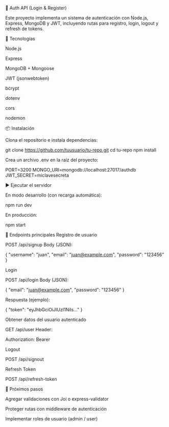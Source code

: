 🔐 Auth API (Login & Register)

Este proyecto implementa un sistema de autenticación con Node.js, Express, MongoDB y JWT, incluyendo rutas para registro, login, logout y refresh de tokens.

🚀 Tecnologías

Node.js

Express

MongoDB + Mongoose

JWT (jsonwebtoken)

bcrypt

dotenv

cors

nodemon

📦 Instalación

Clona el repositorio e instala dependencias:

git clone https://github.com/tuusuario/tu-repo.git
cd tu-repo
npm install


Crea un archivo .env en la raíz del proyecto:

PORT=3200
MONGO_URI=mongodb://localhost:27017/authdb
JWT_SECRET=miclavesecreta

▶️ Ejecutar el servidor

En modo desarrollo (con recarga automática):

npm run dev


En producción:

npm start

📌 Endpoints principales
Registro de usuario

POST /api/signup
Body (JSON):

{
  "username": "juan",
  "email": "juan@example.com",
  "password": "123456"
}

Login

POST /api/login
Body (JSON):

{
  "email": "juan@example.com",
  "password": "123456"
}


Respuesta (ejemplo):

{
  "token": "eyJhbGciOiJIUzI1NiIs..."
}

Obtener datos del usuario autenticado

GET /api/user
Header:

Authorization: Bearer <token>

Logout

POST /api/signout

Refresh Token

POST /api/refresh-token

📖 Próximos pasos

Agregar validaciones con Joi o express-validator

Proteger rutas con middleware de autenticación

Implementar roles de usuario (admin / user)
